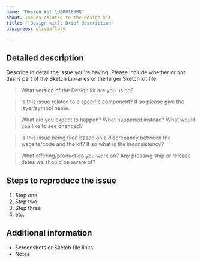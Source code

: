 ```yaml
---
name: "Design kit \U0001F308"
about: Issues related to the design kit
title: "[Design kit]: Brief description"
assignees: oliviaflory

---
```


<!-- Feel free to remove sections that aren't relevant.

## Title line template: [Design kit]: Brief description

-->

## Detailed description

Describe in detail the issue you're having. Please include whether or not this is part of the Sketch Libraries or the larger Sketch kit file.

> What version of the Design kit are you using?


> Is this issue related to a specific component? If so please give the layer/symbol name.


> What did you expect to happen? What happened instead? What would you like to see changed?


> Is this issue being filed based on a discrepancy between the website/code and the kit? If so what is the inconsistency?


> What offering/product do you work on? Any pressing ship or release dates we should be aware of?


## Steps to reproduce the issue

1. Step one
2. Step two
3. Step three
4. etc.


## Additional information

* Screenshots or Sketch file links
* Notes
